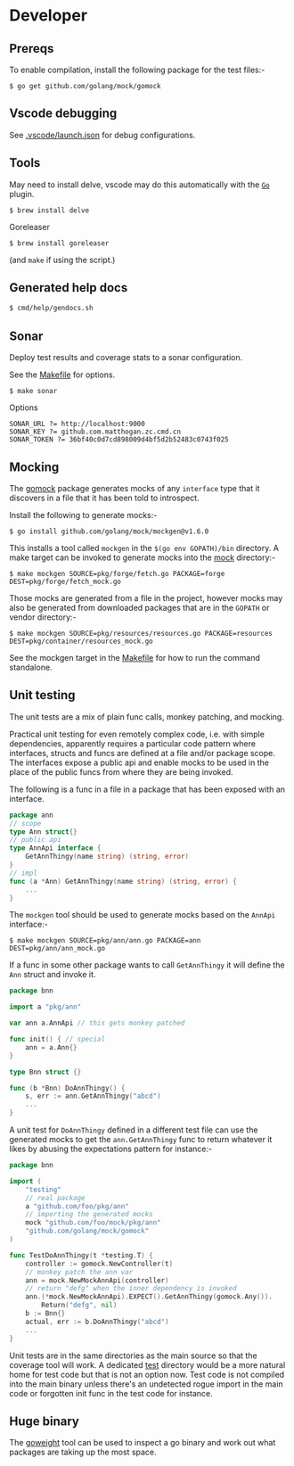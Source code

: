 # Developer

## Prereqs

To enable compilation, install the following package for the test files:-

```shell
$ go get github.com/golang/mock/gomock
```

## Vscode debugging

See [.vscode/launch.json](.vscode/launch.json) for debug configurations.

## Tools

May need to install delve, vscode may
do this automatically with the [`Go`](https://marketplace.visualstudio.com/items?itemName=golang.go) plugin.

```shell
$ brew install delve
```

Goreleaser

```shell
$ brew install goreleaser
```

(and `make` if using the script.)

## Generated help docs

```bash
$ cmd/help/gendocs.sh
```

## Sonar

Deploy test results and coverage stats to a sonar configuration.

See the [Makefile](Makefile) for options.

```shell
$ make sonar
```

Options

```make
SONAR_URL ?= http://localhost:9000
SONAR_KEY ?= github.com.matthogan.zc.cmd.cn
SONAR_TOKEN ?= 36bf40c0d7cd898009d4bf5d2b52483c0743f025
```

## Mocking

The [gomock](https://github.com/golang/mock) package generates mocks of any `interface` type that it
discovers in a file that it has been told to introspect.

Install the following to generate mocks:-

```shell
$ go install github.com/golang/mock/mockgen@v1.6.0
```

This installs a tool called `mockgen` in the `$(go env GOPATH)/bin` directory. A
make target can be invoked to generate mocks into the [mock](mock/) directory:-

```shell
$ make mockgen SOURCE=pkg/forge/fetch.go PACKAGE=forge DEST=pkg/forge/fetch_mock.go
```

Those mocks are generated from a file in the project, however mocks may
also be generated from downloaded packages that are in the `GOPATH` or vendor directory:-

```shell
$ make mockgen SOURCE=pkg/resources/resources.go PACKAGE=resources DEST=pkg/container/resources_mock.go
```

See the mockgen target in the [Makefile](Makefile) for how to run the command standalone.

## Unit testing

The unit tests are a mix of plain func calls, monkey patching, and mocking.

Practical unit testing for even remotely complex code, i.e. with simple dependencies, apparently 
requires a particular code pattern where interfaces, structs and funcs are
defined at a file and/or package scope. The interfaces expose a public api and enable mocks to be
used in the place of the public funcs from where they are being invoked.

The following is a func in a file in a package that has been exposed with an interface.

```go
package ann
// scope
type Ann struct{}
// public api
type AnnApi interface {
	GetAnnThingy(name string) (string, error)
}
// impl
func (a *Ann) GetAnnThingy(name string) (string, error) {
    ...
}
```

The `mockgen` tool should be used to generate mocks based on the `AnnApi` interface:-

```shell
$ make mockgen SOURCE=pkg/ann/ann.go PACKAGE=ann DEST=pkg/ann/ann_mock.go
```

If a func in some other package wants to call `GetAnnThingy` it will define the `Ann` struct and invoke it.

```go
package bnn

import a "pkg/ann"

var ann a.AnnApi // this gets monkey patched

func init() { // special
    ann = a.Ann{}
}

type Bnn struct {}

func (b *Bnn) DoAnnThingy() {
    s, err := ann.GetAnnThingy("abcd")
    ...
}
```

A unit test for `DoAnnThingy` defined in a different test file can use the generated mocks to get
the `ann.GetAnnThingy` func to return whatever it likes by abusing the expectations pattern for instance:-

```go
package bnn

import (
    "testing"
    // real package
    a "github.com/foo/pkg/ann"
    // importing the generated mocks
    mock "github.com/foo/mock/pkg/ann"
    "github.com/golang/mock/gomock"
)

func TestDoAnnThingy(t *testing.T) {
    controller := gomock.NewController(t)
    // monkey patch the ann var
    ann = mock.NewMockAnnApi(controller)
    // return "defg" when the inner dependency is invoked
    ann.(*mock.NewMockAnnApi).EXPECT().GetAnnThingy(gomock.Any()).
        Return("defg", nil)
    b := Bnn{}
    actual, err := b.DoAnnThingy("abcd")
    ...
}
```

Unit tests are in the same directories as the main source so that the coverage tool will work. A
dedicated [test](test) directory would be a more natural home for test code but that is not
an option now. Test code is not compiled into the main binary unless there's an undetected rogue 
import in the main code or forgotten init func in the test code for instance.

## Huge binary

The [goweight](https://github.com/jondot/goweight)
tool can be used to inspect a go binary and work out what
packages are taking up the most space.
